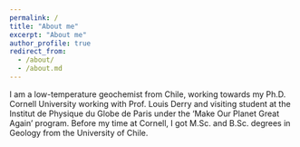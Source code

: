 ```yaml
---
permalink: /
title: "About me"
excerpt: "About me"
author_profile: true
redirect_from: 
  - /about/
  - /about.md
---
```


I am a low-temperature geochemist from Chile, working towards my Ph.D. Cornell University working with Prof. Louis Derry and visiting student at the Institut de Physique du Globe de Paris under the ‘Make Our Planet Great Again’ program. Before my time at Cornell, I got M.Sc. and B.Sc. degrees in Geology from the University of Chile.

